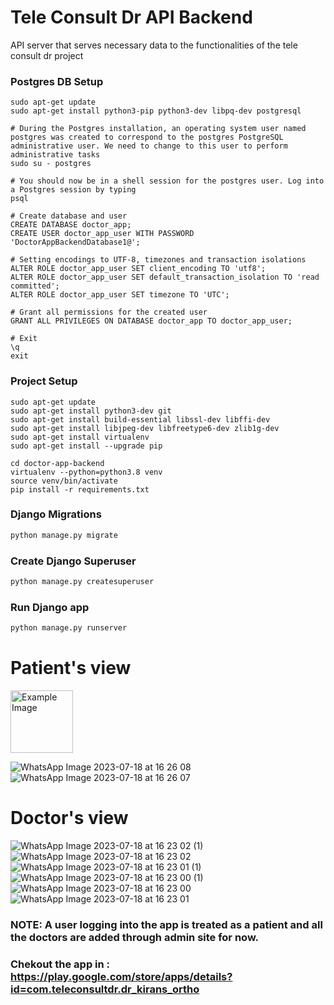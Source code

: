 # Tele Consult Dr API Backend 

API server that serves necessary data to the functionalities of the tele consult dr project

### Postgres DB Setup

```
sudo apt-get update
sudo apt-get install python3-pip python3-dev libpq-dev postgresql

# During the Postgres installation, an operating system user named postgres was created to correspond to the postgres PostgreSQL administrative user. We need to change to this user to perform administrative tasks
sudo su - postgres

# You should now be in a shell session for the postgres user. Log into a Postgres session by typing
psql

# Create database and user
CREATE DATABASE doctor_app;
CREATE USER doctor_app_user WITH PASSWORD 'DoctorAppBackendDatabase1@';

# Setting encodings to UTF-8, timezones and transaction isolations
ALTER ROLE doctor_app_user SET client_encoding TO 'utf8';
ALTER ROLE doctor_app_user SET default_transaction_isolation TO 'read committed';
ALTER ROLE doctor_app_user SET timezone TO 'UTC';

# Grant all permissions for the created user
GRANT ALL PRIVILEGES ON DATABASE doctor_app TO doctor_app_user;

# Exit
\q
exit
```

### Project Setup

```
sudo apt-get update
sudo apt-get install python3-dev git
sudo apt-get install build-essential libssl-dev libffi-dev
sudo apt-get install libjpeg-dev libfreetype6-dev zlib1g-dev
sudo apt-get install virtualenv
sudo apt-get install --upgrade pip

cd doctor-app-backend
virtualenv --python=python3.8 venv
source venv/bin/activate
pip install -r requirements.txt
```

### Django Migrations

```bash
python manage.py migrate
```

### Create Django Superuser

```bash
python manage.py createsuperuser 
```

### Run Django app
```bash
python manage.py runserver 
```
# Patient's view
<img src="https://github.com/Kruthikesh/teleconsult/assets/98465500/b748b536-3e50-4f19-bf22-8f248a463aab" alt="Example Image" width="100" height="100">

![WhatsApp Image 2023-07-18 at 16 26 08](https://github.com/Kruthikesh/teleconsult/assets/98465500/005a590a-d629-4a18-b600-ca667ef6afc8)
![WhatsApp Image 2023-07-18 at 16 26 07](https://github.com/Kruthikesh/teleconsult/assets/98465500/4195b5a9-76c8-449c-be9e-48db2701b295)
# Doctor's view
![WhatsApp Image 2023-07-18 at 16 23 02 (1)](https://github.com/Kruthikesh/teleconsult/assets/98465500/2cb94273-e3a6-4e65-bf3d-c7d6d1e3597d)
![WhatsApp Image 2023-07-18 at 16 23 02](https://github.com/Kruthikesh/teleconsult/assets/98465500/92edb2b3-e010-4d09-9d29-991014419116)
![WhatsApp Image 2023-07-18 at 16 23 01 (1)](https://github.com/Kruthikesh/teleconsult/assets/98465500/9ecae494-de1a-4dee-b59c-c84d9379ac6e)
![WhatsApp Image 2023-07-18 at 16 23 00 (1)](https://github.com/Kruthikesh/teleconsult/assets/98465500/78562915-74c3-48e1-a323-d8096e83f3ed)
![WhatsApp Image 2023-07-18 at 16 23 00](https://github.com/Kruthikesh/teleconsult/assets/98465500/1bc0bf42-919e-49e6-8e0e-683510adb684)
![WhatsApp Image 2023-07-18 at 16 23 01](https://github.com/Kruthikesh/teleconsult/assets/98465500/75862140-5413-4b03-9610-5434c8444606)

### NOTE: A user logging into the app is treated as a patient and all the doctors are added through admin site for now.
### Chekout the app in : https://play.google.com/store/apps/details?id=com.teleconsultdr.dr_kirans_ortho

